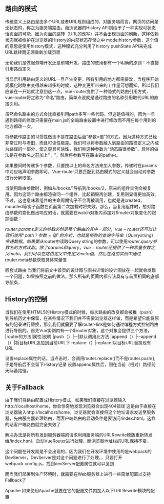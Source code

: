 ## 路由的模式
传统意义上路由是由多个URL或者URL规则组成的，对服务端而言，网页的访问是无状态的，称之为服务端路由。而浏览器的History API则给予了一种实现可状态话页面的可能，因为页面的跳转（URL的改写）并不会出现页面的刷新，这样依赖状态就被维护在浏览器的History的内部状态存储之中
mode:history参数，这个值的意思是使用history模式，这种模式充分利用了history.pushState API来完成URL跳转而无须重新加载页面
 
无论我们是做服务端开发还是前端开发，路由的使用都有一个明确的原则：不直接引用路由定义

当显示引用路由定义的URL一旦产生变更，所有引用的地方都需要改，当程序开始规模化时路由变得越来越多的时候，这种变更所带来的工作量可想而知。所以我们应该在一开始就注意到这一点，vue-router提供了一种隐式的路由引用方式，vue-router将之称为“命名”路由，简单点说就是通过路由的名称引用取代URL的直接引用。

虽然命名路由的方式会比直接引用path多写一些代码，但这是值得的，因为一旦遇到路径的修改只需要在main.js的全局路由设置中进行修改而不用在每个用到的地方都改一次。

将参数作路由的习惯性做法不是在路由后面“参数=值”的方式，因为这种方式已经非常过时与老旧，而且可读性极差。我们可以将参数融入到路由的路径定义之内成为路径的一部分，使之更具可读性，我们称这种参数为“动态路径参数”，具体的做法是在参数名之前加上“：”，然后将参数写在路由的path内。

如果要同时传递多个参数，只要按以上的命名方法来加入参数，传递时在params中对应地声明参数即可，Vue-router只要匹配到路由模式的定义就会自动对参数进行分解取值。

当使用路由参数时，例如从/books/1导航到/books/2，原来的组件实例会被复用。因为这两个路由都渲染同一个组件，比起销毁再创建，复用则显得更加高效。不过，这也意味着组件的生命周期钩子不会再被调用，也就是说created，mounted等钩子函数在页面第二次加载时将失效。那么，当复用组件时，想对路由参数的变化做出响应的话，就需要在watch对象内添加对$router对象变化的跟踪函数：

$router.params定义的参数必然是整个路由的其中一部分，vue-router还可以让我们使用“path？参数=值”的方式，也就是俗称的查询字符串（Query string）传递数据。如果要从$router中读取Query string的参数，可以使用$router.query参数名的方式读取。除了params和query，vue-router还提供了一种常量参数定义meta，我们可以在路由定义中先定义meta值，然后在路由实例中通过$router.meta参数获取具体常量值

嵌套式路由
当我们将前文中首页的设计图与图书详情的设计图放在一起就会发现一个问题，如果按照之前的做法，那么所有的页面内都应该具有与首页相同的底部导航条，

## History的控制
当我们在使用HTML5的History模式的时候，每次路由的改变都会被推（push）到导航历史中保留，在某些情况下我们并不需要浏览器这样做，而是希望它能将原有的记录进行替换，那么我们就需要了解router-link是如何通过编程方式控制路由进行导航的。首先Vue实例内有一个$router对象，这个对象会提供三个方法，
|router的方法|属性|说明
|push（）|--|默认调用此方法
|append（）|--append（）|将目标URL追加到当前URL下
replace（）|replace|以目标URL替换现有URL

设置replace属性的话，当点击时，会调用router.replace()而不是router.push(),于是导航后不会留下History记录
设置append属性后，则在当前（相对）路径前天际基路径。

## 关于Fallback
由于我们将路由配置成History模式，如果我们直接在浏览器输入http://localhost/home，你会惊奇地发现浏览器会出现404错误
这是由于直接在浏览器输入http://localhost/home，浏览器就会直接将这个地址请求发送至服务器，先由服务器处理路由，而客户端路由的启动条件是要访问/index.html，这样的话客户端路由就完全失效了

解决办法是将所有发到服务器端的请求利用服务端的URLRewrite模版重新转发给/index.html，启动VueRouter进行处理，而浏览器地址栏的URL保持不变。

这个问题在开发期是不会出现的，因为我们在开发环境中使用的是webpack的DevServer，DevServer是对这个问题进行了处理，，只要打开webpack.config.js，找到devServer配置属性就可以见到

而当我们部署到生产环境时，就需要在Web服务器上进行一些简单配置以支持Fallback了

Apache
如果使用Apache就要在它的配置文件内加入以下URLRewrite模块的配置


